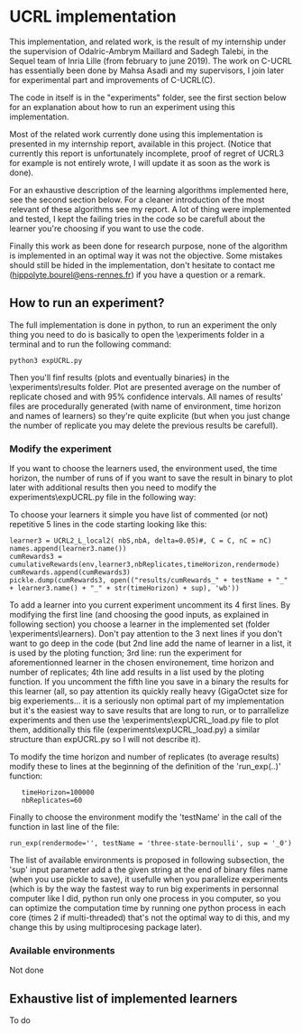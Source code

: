 # UCRL implementation

This implementation, and related work, is the result of my internship under the supervision of Odalric-Ambrym Maillard and Sadegh Talebi, in the Sequel team of Inria Lille (from february to june 2019). The work on C-UCRL has essentially been done by Mahsa Asadi and my supervisors, I join later for experimental part and improvements of C-UCRL(C).

The code in itself is in the "experiments" folder, see the first section below for an explanation about how to run an experiment using this implementation.

Most of the related work currently done using this implementation is presented in my internship report, available in this project. (Notice that currently this report is unfortunately incomplete, proof of regret of UCRL3 for example is not entirely wrote, I will update it as soon as the work is done).

For an exhaustive description of the learning algorithms implemented here, see the second section below. For a cleaner introduction of the most relevant of these algorithms see my report. A lot of thing were implemented and tested, I kept the failing tries in the code so be carefull about the learner you're choosing if you want to use the code.

Finally this work as been done for research purpose, none of the algorithm is implemented in an optimal way it was not the objective. Some mistakes should still be hided in the implementation, don't hesitate to contact me (hippolyte.bourel@ens-rennes.fr) if you have a question or a remark.

## How to run an experiment?

The full implementation is done in python, to run an experiment the only thing you need to do is basically to open the \experiments folder in a terminal and to run the following command:
```
python3 expUCRL.py
```

Then you'll finf results (plots and eventually binaries) in the \experiments\results folder. Plot are presented average on the number of replicate chosed and with 95% confidence intervals. All names of results' files are procedurally generated (with name of environment, time horizon and names of learners) so they're quite explicite (but when you just change the number of replicate you may delete the previous results be carefull). 

### Modify the experiment

If you want to choose the learners used, the environment used, the time horizon, the number of runs of if you want to save the result in binary to plot later with additional results then you need to modify the experiments\expUCRL.py file in the following way:

To choose your learners it simple you have list of commented (or not) repetitive 5 lines in the code starting looking like this:
```{python}
learner3 = UCRL2_L_local2( nbS,nbA, delta=0.05)#, C = C, nC = nC)
names.append(learner3.name())
cumRewards3 = cumulativeRewards(env,learner3,nbReplicates,timeHorizon,rendermode)
cumRewards.append(cumRewards3)
pickle.dump(cumRewards3, open(("results/cumRewards_" + testName + "_" + learner3.name() + "_" + str(timeHorizon) + sup), 'wb'))
```
To add a learner into you current experiment uncomment its 4 first lines.
By modifying the first line (and choosing the good inputs, as explained in following section) you choose a learner in the implemented set (folder \experiments\learners).
Don't pay attention to the 3 next lines if you don't want to go deep in the code (but 2nd line add the name of learner in a list, it is used by the ploting function; 3rd line: run the experiment for aforementionned learner in the chosen environement, time horizon and number of replicates; 4th line add results in a list used by the ploting function.
If you uncomment the fifth line you save in a binary the results for this learner (all, so pay attention its quickly really heavy (GigaOctet size for big experiements... it is a seriously non optimal part of my implementation but it's the easiest way to save results that are long to run, or to parrallelize experiments and then use the \experiments\expUCRL_load.py file to plot them, additionally this file (experiments\expUCRL_load.py) a similar structure than expUCRL.py so I will not describe it).

 To modify the time horizon and number of replicates (to average results) modify these to lines at the beginning of the definition of the 'run_exp(..)' function:
 ```{python}
    timeHorizon=100000
    nbReplicates=60
```

Finally to choose the environment modify the 'testName' in the call of the function in last line of the file:
 ```{python}
run_exp(rendermode='', testName = 'three-state-bernoulli', sup = '_0')
```
The list of available environments is proposed in following subsection, the 'sup' input parameter add a the given string at the end of binary files name (when you use pickle to save), it usefulle when you parallelize experiments (which is by the way the fastest way to run big experiments in personnal computer like I did, python run only one process in you computer, so you can optimize the computation time by running one python process in each core (times 2 if multi-threaded) that's not the optimal way to di this, and my change this by using multiprocesing package later).

### Available environments

Not done

## Exhaustive list of implemented learners

To do
